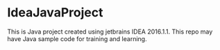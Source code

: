 # IdeaJavaProject
This is Java project created using jetbrains IDEA 2016.1.1. This repo may have Java sample code for training and learning.  

